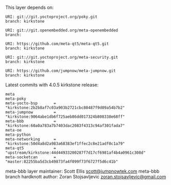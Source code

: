 This layer depends on:

	URI: git://git.yoctoproject.org/poky.git
	branch: kirkstone

	URI: git://git.openembedded.org/meta-openembedded
	branch: 

	URI: https://github.com/meta-qt5/meta-qt5.git
	branch: kirkstone

	URI: git://git.yoctoproject.org/meta-security.git
	branch: kirkstone

	URI: https://github.com/jumpnow/meta-jumpnow.git
	branch: kirkstone

Latest commits with 4.0.5 kirkstone release:

	meta
	meta-poky
	meta-yocto-bsp       = "kirkstone:2b2b8af7c03a903b2721cbc80487f9d09a54b7b2"
	meta-jumpnow         = "kirkstone:9064abe1db6f725aeb86dd017324b808338e68ff"
	meta-bbb             = "kirkstone:60a0a783a7b7403dac2083f4313c94af301fada7"
	meta-oe
	meta-python
	meta-networking      = "kirkstone:50d4a8d2a983a68383ef1ffec2c8e21adf0c1a79"
	meta-qt5             = "upstream/kirkstone:44d44933200287f7d17cf6981af4b4a0961c308d"
	meta-socketcan       = "master:82255ba5d3cb49873fa4f099f73f6727f5d6c41b"

meta-bbb layer maintainer: Scott Ellis <scott@jumpnowtek.com>
meta-bbb branch hardknott author: Zoran Stojsavljevic <zoran.stojsavljevic@gmail.com>
